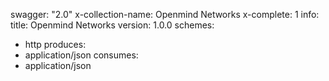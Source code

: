 swagger: "2.0"
x-collection-name: Openmind Networks
x-complete: 1
info:
  title: Openmind Networks
  version: 1.0.0
schemes:
- http
produces:
- application/json
consumes:
- application/json
